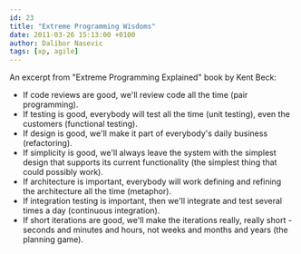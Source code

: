 ```yaml
---
id: 23
title: "Extreme Programming Wisdoms"
date: 2011-03-26 15:13:00 +0100
author: Dalibor Nasevic
tags: [xp, agile]
---
```


An excerpt from "Extreme Programming Explained" book by Kent Beck:

- If code reviews are good, we'll review code all the time (pair programming).
- If testing is good, everybody will test all the time (unit testing), even the customers (functional testing).
- If design is good, we'll make it part of everybody's daily business (refactoring). 
- If simplicity is good, we'll always leave the system with the simplest design that supports its current functionality (the simplest thing that could possibly work). 
- If architecture is important, everybody will work defining and refining the architecture all the time (metaphor).
- If integration testing is important, then we'll integrate and test several times a day (continuous integration).
- If short iterations are good, we'll make the iterations really, really short - seconds and minutes and hours, not weeks and months and years (the planning game).
